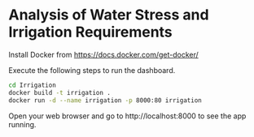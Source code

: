# Analysis of Water Stress and Irrigation Requirements

Install Docker from https://docs.docker.com/get-docker/

Execute the following steps to run the dashboard.

```bash
cd Irrigation
docker build -t irrigation .
docker run -d --name irrigation -p 8000:80 irrigation 
```
Open your web browser and go to http://localhost:8000 to see the app running.
